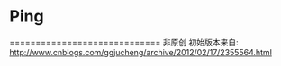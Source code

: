 # Ping
=============================
非原创
初始版本来自: 
	http://www.cnblogs.com/ggjucheng/archive/2012/02/17/2355564.html


